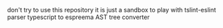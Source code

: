 don't try to use this repository
it is just a sandbox to play with tslint-eslint parser 
typescript to espreema AST tree converter
